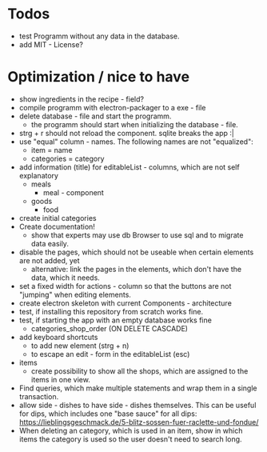 # Todos
- test Programm without any data in the database.
- add MIT - License?

# Optimization / nice to have
- show ingredients in the recipe - field?
- compile programm with electron-packager to a exe - file
- delete database - file and start the programm.
    - the programm should start when initializing the database - file.
- strg + r should not reload the component. sqlite breaks the app :|
- use "equal" column - names. The following names are not "equalized":
    - item = name
    - categories = category
- add information (title) for editableList - columns, which are not self explanatory
    - meals
        - meal - component
    - goods
        - food
- create initial categories
- Create documentation!
    - show that experts may use db Browser to use sql and to migrate data easily.
- disable the pages, which should not be useable when certain elements are not added, yet
    - alternative: link the pages in the elements, which don't have the data, which it needs.
- set a fixed width for actions - column so that the buttons are not "jumping" when editing elements.
- create electron skeleton with current Components - architecture
- test, if installing this repository from scratch works fine.
- test, if starting the app with an empty database works fine
    - categories_shop_order (ON DELETE CASCADE)
- add keyboard shortcuts 
    - to add new element (strg + n)
    - to escape an edit - form in the editableList (esc)
- items
    - create possibility to show all the shops, which are assigned to the items in one view.
- Find queries, which make multiple statements and wrap them in a single transaction.
- allow side - dishes to have side - dishes themselves. This can be useful for dips, which includes one "base sauce" for all dips: https://lieblingsgeschmack.de/5-blitz-sossen-fuer-raclette-und-fondue/
- When deleting an category, which is used in an item, show in which items the category is used so the user doesn't need to search long.